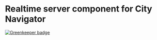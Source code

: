Realtime server component for City Navigator
============================================

[![Greenkeeper badge](https://badges.greenkeeper.io/HSLdevcom/navigator-server.svg)](https://greenkeeper.io/)
